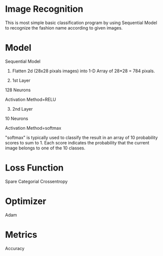 Image Recognition
=================
This is most simple basic classification program by using Sequential Model to recognize the fashion name according to given images.

Model 
=====
Sequential Model

1. Flatten 2d (28x28 pixals images) into 1-D Array of 28*28 = 784 pixals.

2. 1st Layer

128 Neurons 

Activation Method=RELU

3. 2nd Layer

10 Neurons

Activation Method=softmax

"softmax" is typically used to classify the result in an array of 10 probability scores to sum to 1.
Each score indicates the probability that the current image belongs to one of the 10 classes.


Loss Function
=============
Spare Categorial Crossentropy

Optimizer
=========
Adam

Metrics
=======
Accuracy
